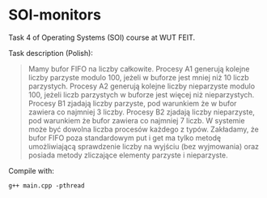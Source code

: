 # SOI-monitors

Task 4 of Operating Systems (SOI) course at WUT FEIT.

Task description (Polish):
> Mamy bufor FIFO na liczby całkowite. Procesy A1 generują kolejne liczby parzyste modulo 100, jeżeli w buforze jest mniej niż 10 liczb parzystych. Procesy A2 generują kolejne liczby nieparzyste modulo 100, jeżeli liczb parzystych w buforze jest więcej niż nieparzystych. Procesy B1 zjadają liczby parzyste, pod warunkiem że w bufor zawiera co najmniej 3 liczby. Procesy B2 zjadają liczby nieparzyste, pod warunkiem że bufor zawiera co najmniej 7 liczb. W systemie może być dowolna liczba procesów każdego z typów. Zakładamy, że bufor FIFO poza standardowym put i get ma tylko metodę umożliwiającą sprawdzenie liczby na wyjściu (bez wyjmowania) oraz posiada metody zliczające elementy parzyste i nieparzyste.



Compile with:
```
g++ main.cpp -pthread
```

